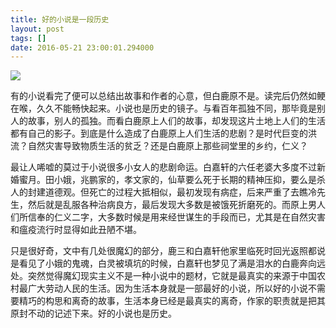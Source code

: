 ```yaml
---
title: 好的小说是一段历史
layout: post
tags: []
date: 2016-05-21 23:00:01.294000
---
```

![]({{site.cdnurl}}/yinshui/assets/images/posts/2016/05/bailuyuan.jpg)

有的小说看完了便可以总结出故事和作者的心意，但白鹿原不是。读完后仍然如鲠在喉，久久不能畅快起来。小说也是历史的镜子。与看百年孤独不同，那毕竟是别人的故事，别人的孤独。而看白鹿原上人们的故事，却发现这片土地上人们的生活都有自己的影子。到底是什么造成了白鹿原上人们生活的悲剧？是时代巨变的洪流？自然灾害导致物质生活的贫乏？还是白鹿原上那些祠堂里的乡约，仁义？

最让人唏嘘的莫过于小说很多小女人的悲剧命运。白嘉轩的六任老婆大多度不过新婚蜜月。田小娥，兆鹏家的，孝文家的，仙草要么死于长期的精神压抑，要么是杀人的封建道德观。但死亡的过程大抵相似，最初发现有病症，后来严重了去瞧冷先生，然后就是乱服各种治病良方，最后发现大多数是被饿死折磨死的。而原上男人们所信奉的仁义二字，大多数时候是用来经世谋生的手段而已，尤其是在自然灾害和瘟疫流行时显得如此丑陋不堪。

只是很好奇，文中有几处很魔幻的部分，鹿三和白嘉轩他家里临死时回光返照都说是看见了小娥的鬼魂，白灵被填坑的时候，白嘉轩也梦见了满是泪水的白鹿奔向远处。突然觉得魔幻现实主义不是一种小说中的题材，它就是最真实的来源于中国农村最广大劳动人民的生活。因为生活本身就是一部最好的小说，所以好的小说不需要精巧的构思和离奇的故事，生活本身已经是最真实的离奇，作家的职责就是把其原封不动的记述下来。好的小说也是历史。
